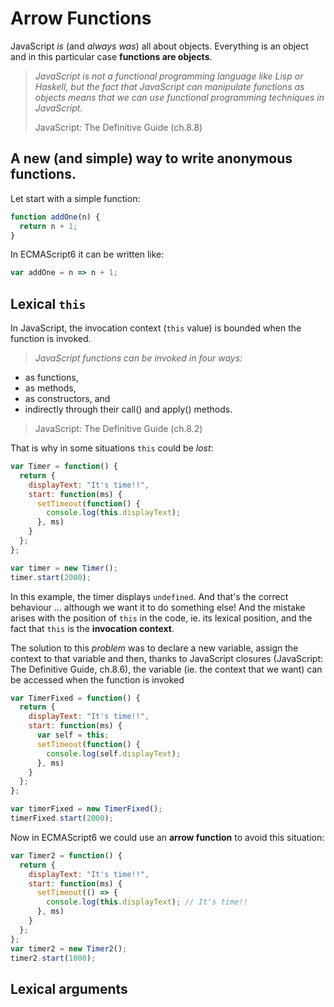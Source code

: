 # Arrow Functions
JavaScript *is* (and *always was*) all about objects.
Everything is an object and in this particular case __functions are objects__.

> *JavaScript is not a functional programming language like Lisp or Haskell, but the fact that JavaScript can manipulate functions as objects means that we can use functional programming techniques in JavaScript.*
>
>JavaScript: The Definitive Guide (ch.8.8)

## A new (and simple) way to write anonymous functions.
Let start with a simple function:
```js
function addOne(n) {
  return n + 1;
}
```
In ECMAScript6 it can be written like:
```js
var addOne = n => n + 1;
```

## Lexical `this`
In JavaScript, the invocation context (`this` value) is bounded when the function is invoked.
> _JavaScript functions can be invoked in four ways:_
* as functions,
* as methods,
* as constructors, and
* indirectly through their call() and apply() methods.
>
>JavaScript: The Definitive Guide (ch.8.2)

That is why in some situations `this` could be *lost*:

```js
var Timer = function() {
  return {
    displayText: "It's time!!",
    start: function(ms) {
      setTimeout(function() {
        console.log(this.displayText);
      }, ms)
    }
  };
};

var timer = new Timer();
timer.start(2000);
```
In this example, the timer displays `undefined`. And that's the correct behaviour ... although we want it to do something else! And the mistake arises with the position of `this` in the code, ie. its lexical position, and the fact that `this` is the **invocation context**.

The solution to this *problem* was to declare a new variable, assign the context to that variable and then, thanks to JavaScript closures (JavaScript: The Definitive Guide, ch.8.6), the variable (ie. the context that we want) can be accessed when the function is invoked

```js
var TimerFixed = function() {
  return {
    displayText: "It's time!!",
    start: function(ms) {
      var self = this;
      setTimeout(function() {
        console.log(self.displayText);
      }, ms)
    }
  };
};

var timerFixed = new TimerFixed();
timerFixed.start(2000);
```

Now in ECMAScript6 we could use an **arrow function** to avoid this situation:
```js
var Timer2 = function() {
  return {
    displayText: "It's time!!",
    start: function(ms) {
      setTimeout(() => {
        console.log(this.displayText); // It's time!!
      }, ms)
    }
  };
};
var timer2 = new Timer2();
timer2.start(1000);
```

## Lexical arguments
